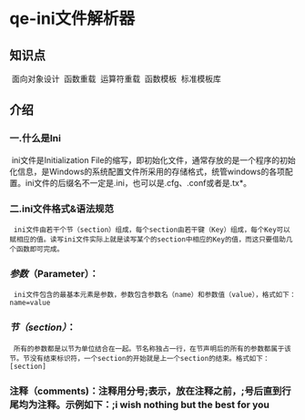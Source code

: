 # qe-ini文件解析器

## 知识点
   ​ 面向对象设计
   ​ 函数重载
   ​ 运算符重载
   ​ 函数模板
   ​ 标准模板库
## 介绍  
   ### 一.什么是Ini
   ​ ini文件是Initialization File的缩写，即初始化文件，通常存放的是一个程序的初始化信息，是Windows的系统配置文件所采用的存储格式，统管windows的各项配置。ini文件的后缀名不一定是.ini，也可以是.cfg、.conf或者是.tx*。
  
   ### 二.ini文件格式&语法规范
    ​ ini文件由若干个节（section）组成，每个section由若干键（Key）组成，每个Key可以赋相应的值。读写ini文件实际上就是读写某个的section中相应的Key的值，而这只要借助几个函数即可完成。

   ### ***参数***（Parameter）：
    ​ ini文件包含的最基本元素是参数，参数包含参数名（name）和参数值（value），格式如下：name=value

   ### ***节（section）***：
    ​ 所有的参数都是以节为单位结合在一起。节名称独占一行，在节声明后的所有的参数都属于该节。节没有结束标识符，一个section的开始就是上一个section的结束。格式如下：[section]

   ### 注释（comments)：注释用分号;表示，放在注释之前，;号后直到行尾均为注释。示例如下：;i wish nothing but the best for you


